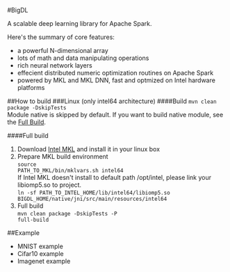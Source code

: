 #BigDL

A scalable deep learning library for Apache Spark.

Here's the summary of core features:
* a powerful N-dimensional array
* lots of math and data manipulating operations
* rich neural network layers
* effecient distributed numeric optimization routines on Apache Spark
* powered by MKL and MKL DNN, fast and optmized on Intel hardware platforms

##How to build
###Linux (only intel64 architecture)
####Build
<code>mvn clean package -DskipTests</code><br> Module native is skipped by default. If you want to build native module, see the [Full Build](#full-build).

####Full build
1. Download [Intel MKL](https://software.intel.com/en-us/intel-mkl) and install it in your linux box
2. Prepare MKL build environment<br>  <code>source PATH_TO_MKL/bin/mklvars.sh intel64</code><br> If Intel MKL doesn't install to default path /opt/intel, please link your libiomp5.so to project.<br> <code>ln -sf PATH_TO_INTEL_HOME/lib/intel64/libiomp5.so BIGDL_HOME/native/jni/src/main/resources/intel64</code>
3. Full build <br>  <code>mvn clean package -DskipTests -P full-build</code>

##Example
* MNIST example
* Cifar10 example
* Imagenet example
